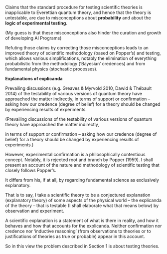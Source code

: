 Claims that the standard procedure for testing scientific theories is
inapplicable to Everettian quantum theory, and hence that the theory is
untestable, are due to misconceptions about **probability** and about the
**logic of experimental testing**.

(My guess is that these misconceptions also hinder the curation and growth of developing AI Programs)

Refuting those claims by correcting those
misconceptions leads to an improved theory of scientific methodology
(based on Popper’s) and testing, which allows various simplifications,
notably the elimination of everything probabilistic from the
methodology (‘Bayesian’ credences) and from fundamental physics
(stochastic processes).

**Explanations of explicanda**

Prevailing discussions (e.g. Greaves & Myrvold 2010, Dawid & Thébault 2014) of the
testability of various versions of quantum theory have approached the matter
indirectly, in terms of support or confirmation – asking how our credence (degree of
belief) for a theory should be changed by experiencing results of experiments.

(Prevailing discussions of the testability of various versions of quantum theory have approached the matter indirectly,

in terms of support or confirmation – asking how our credence (degree of belief) for a theory should be changed by experiencing results of experiments.)

However, experimental confirmation is a philosophically contentious concept.
Notably, it is rejected root and branch by Popper (1959). I shall present an account of
the nature and methodology of scientific testing that closely follows Popper’s. 

It differs from his, if at all, by regarding fundamental science as exclusively
explanatory. 

That is to say, I take a scientific theory to be a conjectured explanation
(explanatory theory) of some aspects of the physical world – the explicanda of the
theory – that is testable (I shall elaborate what that means below) by observation and
experiment.

A scientific explanation is a statement of what is there in reality, and how
it behaves and how that accounts for the explicanda. Neither confirmation nor
credence nor ‘inductive reasoning’ (from observations to theories or to justifications
of theories as true or probable) appear in this account.

So in this view the problem described in Section 1 is about testing theories.
